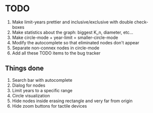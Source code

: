 # TODO
1. Make limit-years prettier and inclusive/exclusive with double check-boxes
2. Make statistics about the graph: biggest K_n, diameter, etc...
3. Make circle-mode + year-limit = smaller-circle-mode
4. Modify the autocomplete so that eliminated nodes don't appear
5. Separate non-connex nodes in circle-mode
6. Add all these TODO items to the bug tracker

## Things done
1. Search bar with autocomplete
2. Dialog for nodes
3. Limit years to a specific range
4. Circle visualization
5. Hide nodes inside erasing rectangle and very far from origin
6. Hide zoom buttons for tactile devices
